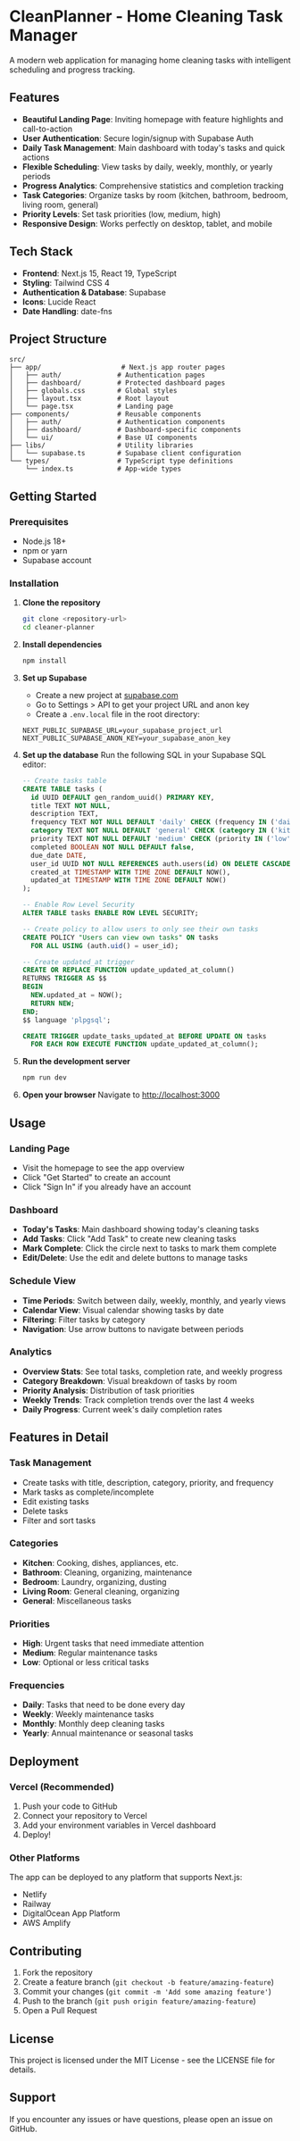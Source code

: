 # CleanPlanner - Home Cleaning Task Manager

A modern web application for managing home cleaning tasks with intelligent scheduling and progress tracking.

## Features

- **Beautiful Landing Page**: Inviting homepage with feature highlights and call-to-action
- **User Authentication**: Secure login/signup with Supabase Auth
- **Daily Task Management**: Main dashboard with today's tasks and quick actions
- **Flexible Scheduling**: View tasks by daily, weekly, monthly, or yearly periods
- **Progress Analytics**: Comprehensive statistics and completion tracking
- **Task Categories**: Organize tasks by room (kitchen, bathroom, bedroom, living room, general)
- **Priority Levels**: Set task priorities (low, medium, high)
- **Responsive Design**: Works perfectly on desktop, tablet, and mobile

## Tech Stack

- **Frontend**: Next.js 15, React 19, TypeScript
- **Styling**: Tailwind CSS 4
- **Authentication & Database**: Supabase
- **Icons**: Lucide React
- **Date Handling**: date-fns

## Project Structure

```
src/
├── app/                    # Next.js app router pages
│   ├── auth/              # Authentication pages
│   ├── dashboard/         # Protected dashboard pages
│   ├── globals.css        # Global styles
│   ├── layout.tsx         # Root layout
│   └── page.tsx           # Landing page
├── components/            # Reusable components
│   ├── auth/              # Authentication components
│   ├── dashboard/         # Dashboard-specific components
│   └── ui/                # Base UI components
├── libs/                  # Utility libraries
│   └── supabase.ts        # Supabase client configuration
└── types/                 # TypeScript type definitions
    └── index.ts           # App-wide types
```

## Getting Started

### Prerequisites

- Node.js 18+
- npm or yarn
- Supabase account

### Installation

1. **Clone the repository**

   ```bash
   git clone <repository-url>
   cd cleaner-planner
   ```

2. **Install dependencies**

   ```bash
   npm install
   ```

3. **Set up Supabase**

   - Create a new project at [supabase.com](https://supabase.com)
   - Go to Settings > API to get your project URL and anon key
   - Create a `.env.local` file in the root directory:

   ```env
   NEXT_PUBLIC_SUPABASE_URL=your_supabase_project_url
   NEXT_PUBLIC_SUPABASE_ANON_KEY=your_supabase_anon_key
   ```

4. **Set up the database**
   Run the following SQL in your Supabase SQL editor:

   ```sql
   -- Create tasks table
   CREATE TABLE tasks (
     id UUID DEFAULT gen_random_uuid() PRIMARY KEY,
     title TEXT NOT NULL,
     description TEXT,
     frequency TEXT NOT NULL DEFAULT 'daily' CHECK (frequency IN ('daily', 'weekly', 'monthly', 'yearly')),
     category TEXT NOT NULL DEFAULT 'general' CHECK (category IN ('kitchen', 'bathroom', 'bedroom', 'living_room', 'general')),
     priority TEXT NOT NULL DEFAULT 'medium' CHECK (priority IN ('low', 'medium', 'high')),
     completed BOOLEAN NOT NULL DEFAULT false,
     due_date DATE,
     user_id UUID NOT NULL REFERENCES auth.users(id) ON DELETE CASCADE,
     created_at TIMESTAMP WITH TIME ZONE DEFAULT NOW(),
     updated_at TIMESTAMP WITH TIME ZONE DEFAULT NOW()
   );

   -- Enable Row Level Security
   ALTER TABLE tasks ENABLE ROW LEVEL SECURITY;

   -- Create policy to allow users to only see their own tasks
   CREATE POLICY "Users can view own tasks" ON tasks
     FOR ALL USING (auth.uid() = user_id);

   -- Create updated_at trigger
   CREATE OR REPLACE FUNCTION update_updated_at_column()
   RETURNS TRIGGER AS $$
   BEGIN
     NEW.updated_at = NOW();
     RETURN NEW;
   END;
   $$ language 'plpgsql';

   CREATE TRIGGER update_tasks_updated_at BEFORE UPDATE ON tasks
     FOR EACH ROW EXECUTE FUNCTION update_updated_at_column();
   ```

5. **Run the development server**

   ```bash
   npm run dev
   ```

6. **Open your browser**
   Navigate to [http://localhost:3000](http://localhost:3000)

## Usage

### Landing Page

- Visit the homepage to see the app overview
- Click "Get Started" to create an account
- Click "Sign In" if you already have an account

### Dashboard

- **Today's Tasks**: Main dashboard showing today's cleaning tasks
- **Add Tasks**: Click "Add Task" to create new cleaning tasks
- **Mark Complete**: Click the circle next to tasks to mark them complete
- **Edit/Delete**: Use the edit and delete buttons to manage tasks

### Schedule View

- **Time Periods**: Switch between daily, weekly, monthly, and yearly views
- **Calendar View**: Visual calendar showing tasks by date
- **Filtering**: Filter tasks by category
- **Navigation**: Use arrow buttons to navigate between periods

### Analytics

- **Overview Stats**: See total tasks, completion rate, and weekly progress
- **Category Breakdown**: Visual breakdown of tasks by room
- **Priority Analysis**: Distribution of task priorities
- **Weekly Trends**: Track completion trends over the last 4 weeks
- **Daily Progress**: Current week's daily completion rates

## Features in Detail

### Task Management

- Create tasks with title, description, category, priority, and frequency
- Mark tasks as complete/incomplete
- Edit existing tasks
- Delete tasks
- Filter and sort tasks

### Categories

- **Kitchen**: Cooking, dishes, appliances, etc.
- **Bathroom**: Cleaning, organizing, maintenance
- **Bedroom**: Laundry, organizing, dusting
- **Living Room**: General cleaning, organizing
- **General**: Miscellaneous tasks

### Priorities

- **High**: Urgent tasks that need immediate attention
- **Medium**: Regular maintenance tasks
- **Low**: Optional or less critical tasks

### Frequencies

- **Daily**: Tasks that need to be done every day
- **Weekly**: Weekly maintenance tasks
- **Monthly**: Monthly deep cleaning tasks
- **Yearly**: Annual maintenance or seasonal tasks

## Deployment

### Vercel (Recommended)

1. Push your code to GitHub
2. Connect your repository to Vercel
3. Add your environment variables in Vercel dashboard
4. Deploy!

### Other Platforms

The app can be deployed to any platform that supports Next.js:

- Netlify
- Railway
- DigitalOcean App Platform
- AWS Amplify

## Contributing

1. Fork the repository
2. Create a feature branch (`git checkout -b feature/amazing-feature`)
3. Commit your changes (`git commit -m 'Add some amazing feature'`)
4. Push to the branch (`git push origin feature/amazing-feature`)
5. Open a Pull Request

## License

This project is licensed under the MIT License - see the LICENSE file for details.

## Support

If you encounter any issues or have questions, please open an issue on GitHub.
